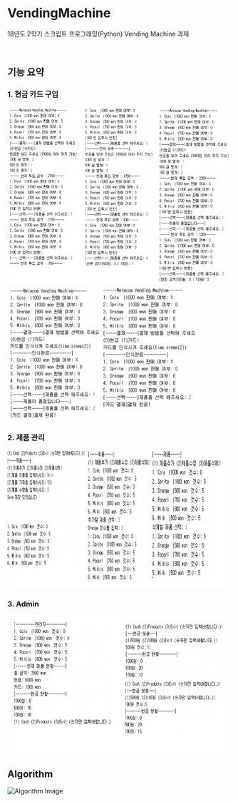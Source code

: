 # VendingMachine
18년도 2학기 스크립트 프로그래밍(Python) Vending Machine 과제

<br>

## 기능 요약

### 1. 현금 카드 구입
<img src="img/cash.png" height = "400">
<img src="img/card.png" height = "300">

### 2. 제품 관리

<img src="img/product.png" height = "310">

### 3. Admin

<img src="img/admin.png" height = "310">

<br>

## Algorithm

![Algorithm Image](https://github.com/junvictory/VendingMachine/blob/master/img/%E1%84%8C%E1%85%A1%E1%84%91%E1%85%A1%E1%86%AB%E1%84%80%E1%85%B5%20%E1%84%89%E1%85%AE%E1%86%AB%E1%84%89%E1%85%A5%E1%84%83%E1%85%A9.jpg)
